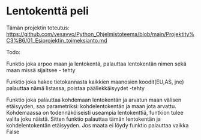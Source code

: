 # Lentokenttä peli


Tämän projektin toteutus: https://github.com/vesavvo/Python_Ohjelmistoteema/blob/main/Projektity%C3%B6/01_Esiprojektin_toimeksianto.md



Todo:

  Funktio joka arpoo maan ja lentokentä, palauttaa lentokentän nimen sekä maan missä sijaitsee - tehty
   
  Funktio joka hakee tietokannasta kaikkien maanosien koodit(EU,AS, jne) palauttaa nämä listassa, poistaa päällekkäisyydet -tehty
  
  Funktio joka palauttaa kohdemaan lentokentän ja arvatun maan välisen etäisyyden, saa parametriksi: kohdelentokentän ja maan jota arvattu.
  Kohdemaassa on todennäköiseisti useampia lentokenttiä, funtkion tulee valita joku näistä. Sitten funktio palauttaa tämän lentokentän ja kohdelentokentän etäisyyden. Jos maata ei löydy funktio palauttaa vaikka False
